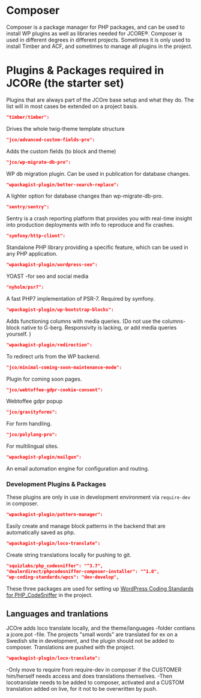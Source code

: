 # Composer
Composer is a package manager for PHP packages, and can be used to install WP plugins as well as libraries needed for JCORE®. Composer is used in different degrees in different projects. Sometimes it is only used to install Timber and ACF, and sometimes to manage all plugins in the project.

# Plugins & Packages required in JCORe (the starter set)

Plugins that are always part of the JCOre base setup and what they do. The list will in most cases be extended on a project basis.

``` json
"timber/timber":
```
Drives the whole twig-theme template structure

``` json
"jco/advanced-custom-fields-pro":
```
Adds the custom fields (to block and theme)

``` json
"jco/wp-migrate-db-pro":
```
WP db migration plugin. Can be used in publication for database changes.

``` json
"wpackagist-plugin/better-search-replace":  
``` 
A  lighter option for database changes than wp-migrate-db-pro.

``` json
"sentry/sentry": 
```
Sentry is a crash reporting platform that provides you with real-time insight into production deployments with info to reproduce and fix crashes.

``` json
"symfony/http-client": 
```
Standalone PHP library providing a specific feature, which can be used in any PHP application.

``` json
"wpackagist-plugin/wordpress-seo": 
```
YOAST -for seo and social media

``` json
"nyholm/psr7": 
```
A fast PHP7 implementation of PSR-7. Required by symfony.

``` json
"wpackagist-plugin/wp-bootstrap-blocks":  
```
Adds functioning columns with media queries. (Do not use the columns-block native to G-berg. Responsivity is lacking, or add media queries yourself. )

``` json
"wpackagist-plugin/redirection":  
```
To redirect urls from the WP backend.

``` json
"jco/minimal-coming-soon-maintenance-mode":  
```
Plugin for coming soon pages.

``` json
"jco/webtoffee-gdpr-cookie-consent":  
```
Webtoffee gdpr popup

``` json
"jco/gravityforms": 
```
For form handling.

``` json
"jco/polylang-pro":  
```
For multilingual sites.

``` json
"wpackagist-plugin/mailgun":  
```
An email automation engine for configuration and routing.

### Development Plugins & Packages
These plugins are only in use in development environment via `require-dev` in composer.
``` json
"wpackagist-plugin/pattern-manager":
```
Easily create and manage block patterns in the backend that are automatically saved as php.

``` json
"wpackagist-plugin/loco-translate":
```
Create string translations locally for pushing to git.

``` json
"squizlabs/php_codesniffer": "^3.7",
"dealerdirect/phpcodesniffer-composer-installer": "^1.0",
"wp-coding-standards/wpcs": "dev-develop",
```
These three packages are used for setting up [WordPress Coding Standards for PHP_CodeSniffer](https://github.com/WordPress/WordPress-Coding-Standards) in the project.

## Languages and tranlations

JCOre adds loco translate locally, and the theme/languages -folder contians a jcore.pot -file. The projects "small words" are translated for ex on a Swedish site in development, and the plugin should not be added to composer. Translations are pushed with the project.

``` json
"wpackagist-plugin/loco-translate":
```

-Only move to require from require-dev in composer if the CUSTOMER him/herself needs access and does translations themselves. -Then locotranslate needs to be added to composer, activated and a CUSTOM translation added on live, for it not to be overwritten by push. 
